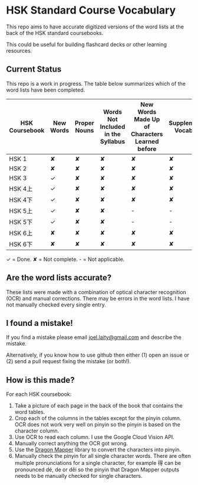 # HSK Standard Course Vocabulary

This repo aims to have accurate digitized versions of the word lists at the back of the HSK standard coursebooks.

This could be useful for building flashcard decks or other learning resources.

## Current Status

This repo is a work in progress. The table below summarizes which of the word lists have been completed.

| HSK Coursebook | New Words | Proper Nouns | Words Not Included in the Syllabus | New Words Made Up of Characters Learned before | Supplementary Vocabulary |
|-----------|-----------|--------------|------------------------------------|------------------------------------------------|--------------------------|
| HSK 1     | ✘         | ✘            | ✘                                  | ✘                                              | ✘                        |
| HSK 2     | ✘         | ✘            | ✘                                  | ✘                                              | ✘                        |
| HSK 3     | ✓         | ✘            | ✘                                  | ✘                                              | ✘                        |
| HSK 4上   | ✓         | ✘            | ✘                                  | ✘                                              | ✘                        |
| HSK 4下   | ✓         | ✘            | ✘                                  | ✘                                              | ✘                        |
| HSK 5上   | ✓         | ✘            | ✘                                  | -                                              | -                        |
| HSK 5下   | ✓         | ✘            | ✘                                  | -                                              | -                        |
| HSK 6上   | ✘         | ✘            | ✘                                  | ✘                                              | ✘                        |
| HSK 6下   | ✘         | ✘            | ✘                                  | ✘                                              | ✘                        |

✓ = Done.
✘ = Not complete.
\- = Not applicable.

## Are the word lists accurate?

These lists were made with a combination of optical character recognition (OCR) and manual corrections. There may be errors in the word lists. I have not manually checked every single entry.

## I found a mistake!

If you find a mistake please email joel.laity@gmail.com and describe the mistake.

Alternatively, if you know how to use github then either (1) open an issue or (2) send a pull request fixing the mistake (or both!).

## How is this made?

For each HSK coursebook:

 1. Take a picture of each page in the back of the book that contains the word tables.
 1. Crop each of the columns in the tables except for the pinyin column. OCR does not work very well on pinyin so the pinyin is based on the character column.
 1. Use OCR to read each column. I use the Google Cloud Vision API.
 1. Manually correct anything the OCR got wrong.
 1. Use the [Dragon Mapper](https://dragonmapper.readthedocs.io/en/latest/) library to convert the characters into pinyin.
 1. Manually check the pinyin for all single character words. There are often multiple pronunciations for a single character, for example 得 can be pronounced dé, de or děi so the pinyin that Dragon Mapper outputs needs to be manually checked for single characters.
